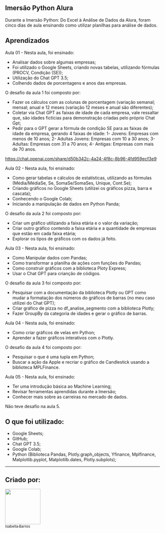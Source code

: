 ## Imersão Python Alura

Durante a Imersão Python: Do Excel à Análise de Dados da Alura,  foram cinco dias de aula ensinando como utilizar planilhas para análise de dados.

## Aprendizados
Aula 01 - Nesta aula, foi ensinado:

- Analisar dados sobre algumas empresas;
- Foi utilizado o Google Sheets, criando novas tabelas, utilizando fórmulas (PROCV, Condição (SE));
- Utilização do Chat GPT 3.5;
- Colhendo dados de porcentagens e anos das empresas.

O desafio da aula 1 foi composto por:

 - Fazer os cálculos com as colunas de porcentagem (variação semanal; mensal; anual e 12 meses (variação 12 meses e anual são diferentes);
 - Coletar via Chat GPT as faixas de idade de cada empresa, vale ressaltar que, são idades fictícias para demonstração  criadas pelo próprio Chat Gpt;
 - Pedir para o GPT gerar a fórmula de condição SE para as faixas de idade da empresa, gerando 4 faixas de idade:
  1- Jovens: Empresas com menos de 10 anos;
  2- Adultas Jovens: Empresas com 10 a 30 anos;
  3- Adultas: Empresas com 31 a 70 anos;
  4- Antigas: Empresas com mais de 70 anos. 

https://chat.openai.com/share/d50b342c-4a24-4f8c-8b96-4fd959ecf3e9

Aula 02 - Nesta aula, foi ensinado:

 - Como gerar tabelas e cálculos de estatísticas, utilizando as fórmulas (Média/MédiaSe, Se, SomaSe/SomaSes, Unique, Cont.Se);
 - Criando gráficos no Google Sheets (utilizei os gráficos pizza, barra e cascata);
 - Conhecendo o Google Colab;
 - Iniciando a manipulação de dados em Python Panda;

O desafio da aula 2 foi composto por:

 - Criar um gráfico utilizando a faixa etária e o valor da variação;
 - Criar outro gráfico contendo a faixa etária e a quantidade de empresas que estão em cada faixa etária;
 - Explorar os tipos de gráficos com os dados já feito.

Aula 03 - Nesta aula, foi ensinado:

 - Como Manipular dados com Pandas;
 - Como transformar a planilha de ações com funções do Pandas;
 - Como construir gráficos com a biblioteca Ploty Express;
 - Usar o Chat GPT para crianção de códigos.

O desafio da aula 3 foi composto por:

 - Pesquisar com a documentação da biblioteca Plotly ou GPT como mudar a formatação dos números do gráficos de barras (no meu caso utilizei do Chat GPT);
 - Criar gráfico de pizza no df_analise_segmento com a biblioteca Plotly;
 - Fazer GroupBy da categoria de idades e gerar o gráfico de barras.

Aula 04 - Nesta aula, foi ensinado:

 - Como criar gráficos de velas em Python;
 - Aprender a fazer gráficos interativos com o Plotly.

O desafio da aula 4 foi composto por:

 - Pesquisar o que é uma tupla em Python;
 - Buscar a ação da Apple e recriar o gráfico de Candlestick usando a biblioteca MPLFinance.

Aula 05 - Nesta aula, foi ensinado:

- Ter uma introdução básica ao Machine Learning;
- Revisar ferramentas aprendidas durante a Imersão;
- Conhecer mais sobre as carreiras no mercado de dados.

Não teve desafio na aula 5.
  
## O que foi utilizado:
- Google Sheets;
- GitHub;
- Chat GPT 3.5;
- Google Colab;
- Python (Biblioteca Pandas, Plotly.graph_objects, Yfinance, Mplfinance, Matplotlib.pyplot, Matplotilb.dates, Plotly.subplots);
  
---
## Criado por:

[<img src="https://avatars.githubusercontent.com/u/81197504?v=4" width=115><br><sub>Isabella Barros</sub>](https://www.linkedin.com/in/isabella-barros-b38ba6135/)
